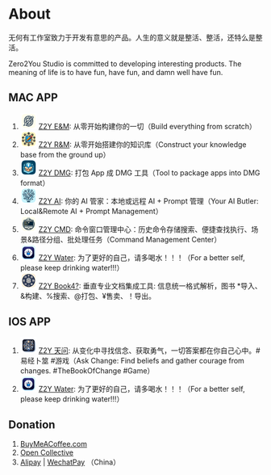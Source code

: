 # About

无何有工作室致力于开发有意思的产品。人生的意义就是整活、整活，还特么是整活。

Zero2You Studio is committed to developing interesting products. The meaning of life is to have fun, have fun, and damn well have fun.

## MAC APP

1. ![icon](https://github.com/zero2you4tech/.github/blob/main/profile/apps/Z2Y/icon_16x16@2x.png) [Z2Y E&M](https://github.com/petterobam/Z2y-Product/releases): 从零开始构建你的一切（Build everything from scratch）
2. ![icon](https://github.com/zero2you4tech/.github/blob/main/profile/apps/Z2Y-RM/icon_16x16@2x.png) [Z2Y R&M](https://apps.apple.com/cn/app/z2y-reader-manager/id6478165076?mt=12): 从零开始搭建你的知识库（Construct your knowledge base from the ground up）
3. ![icon](https://github.com/zero2you4tech/.github/blob/main/profile/apps/Z2Y-DMG/icon_16x16@2x.png) [Z2Y DMG](https://github.com/zero2you4tech/Z2Y-DMG): 打包 App 成 DMG 工具（Tool to package apps into DMG format）
4. ![icon](https://github.com/zero2you4tech/.github/blob/main/profile/apps/Z2Y-AI/icon_16x16@2x.png) [Z2Y AI](): 你的 AI 管家：本地或远程 AI + Prompt 管理（Your AI Butler: Local&Remote AI + Prompt Management）
5. ![icon](https://github.com/zero2you4tech/.github/blob/main/profile/apps/Z2Y-CMD/icon_16x16@2x.png) [Z2Y CMD](): 命令窗口管理中心：历史命令存储搜索、便捷查找执行、场景&路径分组、批处理任务（Command Management Center）
6. ![icon](https://github.com/zero2you4tech/.github/blob/main/profile/apps/Z2Y-Water/icon_16x16@2x.png) [Z2Y Water](https://apps.apple.com/cn/app/z2y-%E8%AF%B7%E5%96%9D%E6%B0%B4/id6479874840?mt=12): 为了更好的自己，请多喝水！！！（For a better self, please keep drinking water!!!）
7. ![icon](https://github.com/zero2you4tech/.github/blob/main/profile/apps/Z2Y-Book/icon_16x16@2x.png) [Z2Y Book4?](): 垂直专业文档集成工具: 信息统一格式解析，图书 *导入、&构建、%搜索、@打包、¥售卖、！导出。
## IOS APP

1. ![icon](https://github.com/zero2you4tech/.github/blob/main/profile/apps/Z2Y-AC/icon_16x16@2x.png) [Z2Y 天问](): 从变化中寻找信念、获取勇气，一切答案都在你自己心中。#易经卜筮 #游戏（Ask Change: Find beliefs and gather courage from changes. #TheBookOfChange #Game）
2. ![icon](https://github.com/zero2you4tech/.github/blob/main/profile/apps/Z2Y-Water/icon_16x16@2x.png) [Z2Y Water](): 为了更好的自己，请多喝水！！！（For a better self, please keep drinking water!!!）

## Donation

1. [BuyMeACoffee.com](https://www.buymeacoffee.com/petterobam)
2. [Open Collective](https://opencollective.com/zero2you4tech#category-ABOUT)
3. [Alipay](https://github.com/zero2you4tech/.github/blob/main/profile/pays/Alipay.jpg) | [WechatPay](https://github.com/zero2you4tech/.github/blob/main/profile/pays/WechatPay.jpg) （China）
